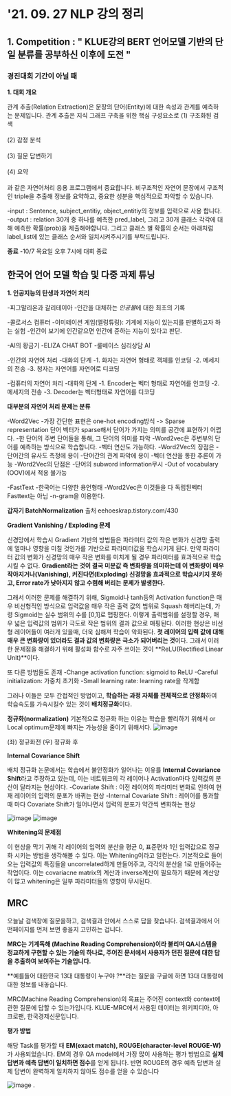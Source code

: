 
# '21. 09. 27 NLP 강의 정리

## 1. Competition : " KLUE강의 BERT 언어모델 기반의 단일 분류를 공부하신 이후에 도전 "

### 경진대회 기간이 아닐 때

**1. 대회 개요**

관계 추출(Relation Extraction)은 문장의 단어(Entity)에 대한 속성과 관계를 예측하는 문제입니다.
관계 추출은 지식 그래프 구축을 위한 핵심 구성요소로
(1) 구조화된 검색<br></br>
(2) 감정 분석<br></br>
(3) 질문 답변하기<br></br>
(4) 요약<br></br>
과 같은 자연어처리 응용 프로그램에서 중요합니다. 비구조적인 자연어 문장에서 구조적인 triple을 추출해 정보를 요약하고,
중요한 성분을 핵심적으로 파악할 수 있습니다.

-input : Sentence, subject_entitiy, object_entitiy의 정보를 입력으로 사용 합니다.
-output : relation 30개 중 하나를 예측한 pred_label, 그리고 30개 클래스 각각에 대해 예측한 확률(prob)을 제출해야합니다.
그리고 클래스 별 확률의 순서는 아래처럼 label_list에 있는 클래스 순서와 일치시켜주시기를 부탁드립니다.

**종료**
-10/7 목요일 오후 7시에 대회 종료


## 한국어 언어 모델 학습 및 다중 과제 튜닝
**1. 인공지능의 탄생과 자연어 처리**

-피그말리온과 갈리테이아
 -인간을 대체하는 *인공물*에 대한 최초의 기록

-콜로서스 컴퓨터
 -이미테이션 게임(엘렁튜링): 기계에 지능이 있는지를 판별하고자 하는 실험
 -인간이 보기에 인간같으면 인간에 준하는 지능이 있다고 판단.

-AI의 황금기
 -ELIZA CHAT BOT
 -룰베이스 심리상담 AI
 
-인간의 자연어 처리
 -대화의 단계
 -1. 화자는 자연어 형태로 객체를 인코딩
 -2. 메세지의 전송
 -3. 청자는 자연어를 자연어로 디코딩
 
-컴퓨터의 자연어 처리
 -대화의 단계
 -1. Encoder는 벡터 형태로 자연어를 인코딩
 -2. 메세지의 전송
 -3. Decoder는 벡터형태로 자연어를 디코딩
 
**대부분의 자연어 처리 문제는 분류**

-Word2Vec
 -가장 간단한 표현은 one-hot encoding방식 -> Sparse representation 단어 벡터가 sparse해서 단어가 가지는 의미를 공간에 표현하기 어렵다.
 -한 단어의 주변 단어들을 통해, 그 단어의 의미를 파악
 -Word2vec은 주변부의 단어를 예측하는 방식으로 학습합니다.
 -벡터 연산도 가능하다.
 -Word2Vec의 장점은
  -단어간의 유사도 측정에 용이
  -단어간의 관계 파악에 용이
  -벡터 연산을 통한 추론이 가능
 -Word2Vec의 단점은
  -단어의 subword information무시
  -Out of vocabulary (OOV)에서 적용 불가능

-FastText
 -한국어는 다양한 용언형태
 -Word2Vec은 이것들을 다 독립된벡터 Fasttext는 아님
 -n-gram을 이용한다.
 




**갑자기 BatchNormalization** 출처 eehoeskrap.tistory.com/430

**Gradient Vanishing / Exploding 문제**

신경망에서 학습시 Gradient 기반의 방법들은 파라미터 값의 작은 변화가 신경망 출력에 얼마나 영향을 미칠 것인가를 기반으로 파라미터값을 학습시키게 된다.
만약 파라미터 값의 변화가 신경망의 매우 작은 변화를 미치게 될 경우 파라미터를 효과적으로 학습시킬 수 없다.
**Gradient라는 것이 결국 미분값 즉 변화량을 의미하는데 이 변화량이 매우 작아지거나(Vanishing), 커진다면(Exploding) 신경망을 효과적으로 학습시키지 못하고, Error rate가 낮아지지 않고 수렴해 버리는 문제가 발생한다.**

그래서 이러한 문제를 해결하기 위해, Sigmoid나 tanh등의 Activation function은 매우 비선형적인 방식으로 
입력값을 매우 작은 출력 값의 범위로 Squash 해버리는데, 가령 Sigmoid는 실수 범위의 수를 [0,1]로 맵핑한다.
이렇게 출력범위를 설정할 경우, 매우 넓은 입력값의 범위가 극도로 작은 범위의 결과 값으로 매핑된다.
이러한 현상은 비선형 레이어들이 여러개 있을때, 더욱 심해져 학습이 악화된다.
**첫 레이어의 입력 값에 대해 매우 큰 변화량이 있더라도 결과 값의 변화량은 극소가 되어버리는 것**이다.
그래서 이러한 문제점을 해결하기 위해 활성화 함수로 자주 쓰이는 것이 **ReLU(Rectified Linear Unit)**이다.

또 다른 방법들도 존재
-Change activation function: sigmoid to ReLU
-Careful initialization: 가중치 초기화
-Small learning rate: learning rate을 작게함

그러나 이들은 모두 간접적인 방법이고, **학습하는 과정 자체를 전체적으로 안정화**하여 학습속도를 가속시킬수 있는 것이 **배치정규화**이다.

**정규화(normalization)**
기본적으로 정규화 하는 이유는 학습을 빨리하기 위해서 or Local optimum문제에 빠지는 가능성을 줄이기 위해서다.
![image](https://user-images.githubusercontent.com/67318280/134840346-1212167a-4f5c-425d-8f99-a5c09c675fe7.png)

(좌) 정규화전 (우) 정규화 후

**Internal Covariance Shift**

배치 정규화 논문에서는 학습에서 불안정화가 일어나는 이유를 **Internal Covariance Shift**라고 주장하고 있는데, 이는 네트워크의 각 레이어나 Activation마다 입력값의 분산이 달라지는 현상이다.
-Covariate Shift : 이전 레이어의 파라미터 변화로 인하여 현재 레이어의 입력의 분포가 바뀌는 현상
-Internal Covariate Shift : 레이어를 통과할 때 마다 Covariate Shift가 일어나면서 입력의 분포가 약간씩 변화하는 현상

![image](https://user-images.githubusercontent.com/67318280/134840478-1a056c5b-8c1c-49c5-8fec-336d4679cc4d.png)
![image](https://user-images.githubusercontent.com/67318280/134840496-4a616de4-d63f-45a9-a530-91a241823edd.png)

**Whitening의 문제점**

이 현상을 막기 귀해 각 레이어의 입력의 분산을 평균 0, 표준편자 1인 입력값으로 정규화 시키는 방법을 생각해볼 수 있다.
이는 Whitening이라고 일컫는다.
기본적으로 들어오는 입력값의 특징들을 uncorrelated하게 만들어주고, 각각의 분산을 1로 만들어주는 작업이다.
이는 covariacne matrix의 계산과 inverse계산이 필요하기 때문에 계산양이 많고 whitening은 일부 파라미터들의 영향이 무시된다.



## MRC ##

오늘날 검색창에 질문을하고, 검색결과 안에서 스스로 답을 찾습니다.
검색결과에서 어떤페이지를 먼저 보면 좋을지 고민하는 겁니다.

**MRC는 기계독해 (Machine Reading Comprehension)이라 불리며 QA시스템을 정교하게 구현할 수 있는 기술의 하나로, 주어진 문서에서 사용자가 던진 질문에 대한 답을 추출하여 보여주는 기술입니다.**

**예를들어 대한민국 13대 대통령이 누구야 ?**라는 질문을 구글에 하면 13대 대통령에 대한 정보를 내놓습니다. 

MRC(Machine Reading Comprehension)의 목표는 주어진 context와 context에 관한 질문에 답할 수 있는가입니다. KLUE-MRC에서 사용된 데이터는 위키피디아, 아크로팬, 한국경제신문입니다.

**평가 방법**

해당 Task를 평가할 때 **EM(exact match), ROUGE(character-level ROUGE-W)** 가 사용되었습니다. EM의 경우 QA model에서 가장 많이 사용하는 평가 방법으로 **실제 답변과 예측 답변이 일치하면 점수**를 얻게 됩니다. 반면 ROUGE의 경우 예측 답변과 실제 답변이 완벽하게 일치하지 않아도 점수를 얻을 수 있습니다

![image](https://user-images.githubusercontent.com/67318280/134861970-af526569-a04d-46b1-9560-23182037a59c.png)
.
